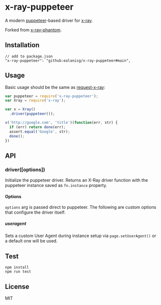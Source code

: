# x-ray-puppeteer

A modern [puppeteer](https://github.com/puppeteer/puppeteer)-based driver for [x-ray](https://github.com/lapwinglabs/x-ray).

Forked from [x-ray-phantom](https://github.com/lapwinglabs/x-ray-phantom).

## Installation

```
// add to package.json
"x-ray-puppeteer": "github:ealanisg/x-ray-puppeteer#main",
```

## Usage

Basic usage should be the same as [request-x-ray](https://github.com/jspri/request-x-ray):

```js
var puppeteer = require('x-ray-puppeteer');
var Xray = require('x-ray');

var x = Xray()
  .driver(puppeteer());

x('http://google.com', 'title')(function(err, str) {
  if (err) return done(err);
  assert.equal('Google', str);
  done();
})
```

## API

### driver([options])

Initialize the puppeteer driver. Returns an X-Ray driver function with the puppeteer instance saved as `fn.instance` property.

#### Options

`options` arg is passed direct to puppeteer. The following are custom options that configure the driver itself:

##### useragent

Sets a custom User Agent during instance setup via `page.setUserAgent()` or a default one will be used.

## Test

```
npm install
npm run test
```

## License

MIT
